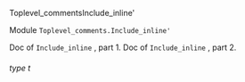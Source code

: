 Toplevel_commentsInclude_inline'

Module  `` Toplevel_comments.Include_inline' `` 

Doc of  `` Include_inline `` , part 1.
Doc of  `` Include_inline `` , part 2.
###### type t

